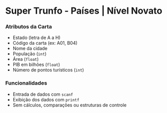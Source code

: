 # Super Trunfo - Países | Nível Novato

### Atributos da Carta
- Estado (letra de A a H)
- Código da carta (ex: A01, B04)
- Nome da cidade
- População (`int`)
- Área (`float`)
- PIB em bilhões (`float`)
- Número de pontos turísticos (`int`)

### Funcionalidades
- Entrada de dados com `scanf`
- Exibição dos dados com `printf`
- Sem cálculos, comparações ou estruturas de controle

